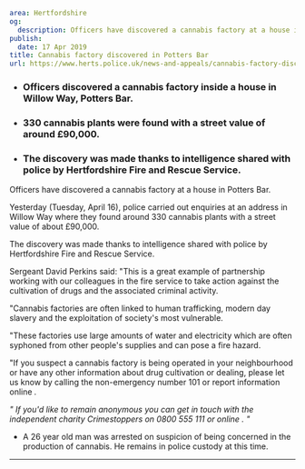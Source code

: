 ```yaml
area: Hertfordshire
og:
  description: Officers have discovered a cannabis factory at a house in Potters Bar.
publish:
  date: 17 Apr 2019
title: Cannabis factory discovered in Potters Bar
url: https://www.herts.police.uk/news-and-appeals/cannabis-factory-discovered-in-potters-bar-0101j
```

* ### Officers discovered a cannabis factory inside a house in Willow Way, Potters Bar.

 * ### 330 cannabis plants were found with a street value of around £90,000.

 * ### The discovery was made thanks to intelligence shared with police by Hertfordshire Fire and Rescue Service.

Officers have discovered a cannabis factory at a house in Potters Bar.

Yesterday (Tuesday, April 16), police carried out enquiries at an address in Willow Way where they found around 330 cannabis plants with a street value of about £90,000.

The discovery was made thanks to intelligence shared with police by Hertfordshire Fire and Rescue Service.

Sergeant David Perkins said: "This is a great example of partnership working with our colleagues in the fire service to take action against the cultivation of drugs and the associated criminal activity.

"Cannabis factories are often linked to human trafficking, modern day slavery and the exploitation of society's most vulnerable.

"These factories use large amounts of water and electricity which are often syphoned from other people's supplies and can pose a fire hazard.

"If you suspect a cannabis factory is being operated in your neighbourhood or have any other information about drug cultivation or dealing, please let us know by calling the non-emergency number 101 or report information online _._

_" If you'd like to remain anonymous you can get in touch with the independent charity Crimestoppers on 0800 555 111 or online_ _. "_

 * A 26 year old man was arrested on suspicion of being concerned in the production of cannabis. He remains in police custody at this time.

** **
